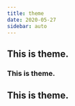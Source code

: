 ```yaml
---
title: theme
date: 2020-05-27
sidebar: auto
---
```


## This is theme.

### This is theme.

## This is theme.